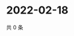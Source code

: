 # 2022-02-18

共 0 条

<!-- BEGIN WEIBO -->
<!-- 最后更新时间 Fri Feb 18 2022 19:08:02 GMT+0800 (China Standard Time) -->

<!-- END WEIBO -->
